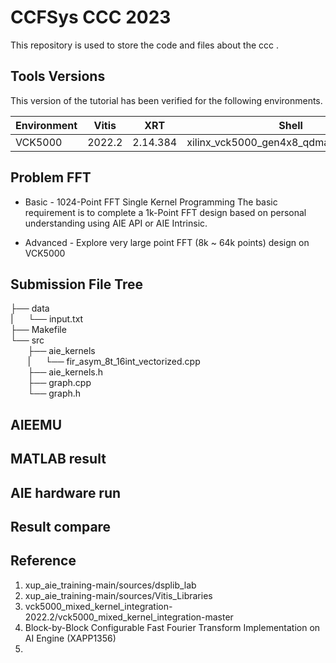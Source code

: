 # CCFSys CCC 2023
This repository is used to store the code and files about the ccc .

## Tools Versions  

This version of the tutorial has been verified for the following environments. 

| Environment  | Vitis   |    XRT   | Shell | Notes |
|--------------|---------|----------|-------|-------|
| VCK5000      | 2022.2  | 2.14.384  | xilinx_vck5000_gen4x8_qdma_2_202220_1|  |  

## Problem FFT  
- Basic - 1024-Point FFT Single Kernel Programming
 The basic requirement is to complete a 1k-Point FFT design based on personal understanding using AIE API or AIE Intrinsic.
 
- Advanced - Explore very large point FFT (8k ~ 64k points) design on VCK5000

## Submission File Tree  
├── data  
|&nbsp;&nbsp;&nbsp;&nbsp;&nbsp;&nbsp;└── input.txt  
├── Makefile  
└── src  
&nbsp;&nbsp;&nbsp;&nbsp;&nbsp;&nbsp;&nbsp;├── aie_kernels  
&nbsp;&nbsp;&nbsp;&nbsp;&nbsp;&nbsp;&nbsp;|&nbsp;&nbsp;&nbsp;&nbsp;&nbsp;&nbsp;└── fir_asym_8t_16int_vectorized.cpp  
&nbsp;&nbsp;&nbsp;&nbsp;&nbsp;&nbsp;&nbsp;├── aie_kernels.h  
&nbsp;&nbsp;&nbsp;&nbsp;&nbsp;&nbsp;&nbsp;├── graph.cpp  
&nbsp;&nbsp;&nbsp;&nbsp;&nbsp;&nbsp;&nbsp;└── graph.h  

## AIEEMU

## MATLAB result

## AIE hardware run

## Result compare

## Reference
1. xup_aie_training-main/sources/dsplib_lab
2. xup_aie_training-main/sources/Vitis_Libraries
3. vck5000_mixed_kernel_integration-2022.2/vck5000_mixed_kernel_integration-master
4. Block-by-Block Configurable Fast Fourier Transform Implementation on AI Engine (XAPP1356)
5. 
